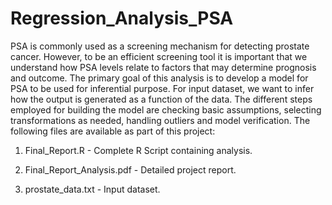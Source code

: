 # Regression_Analysis_PSA

PSA is commonly used as a screening mechanism for detecting prostate cancer. However, to be an efficient screening tool it is important that we understand how PSA levels relate to factors that may determine prognosis and outcome. The primary goal of this analysis is to develop a model for PSA to be used for inferential purpose. For input dataset, we want to infer how the output is generated as a function of the data. The different steps employed for building the model are checking basic assumptions, selecting transformations as needed, handling outliers and model verification. The following files are available as part of this project:

1) Final_Report.R - Complete R Script containing analysis.

2) Final_Report_Analysis.pdf - Detailed project report.

3) prostate_data.txt - Input dataset.
